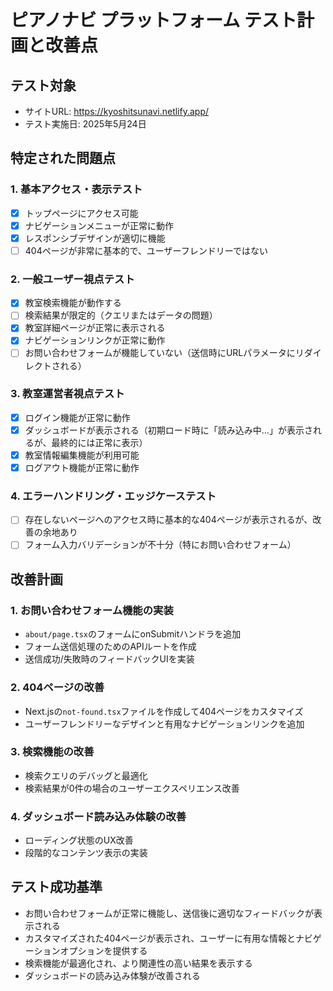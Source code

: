 # ピアノナビ プラットフォーム テスト計画と改善点

## テスト対象
- サイトURL: https://kyoshitsunavi.netlify.app/
- テスト実施日: 2025年5月24日

## 特定された問題点

### 1. 基本アクセス・表示テスト
- [x] トップページにアクセス可能
- [x] ナビゲーションメニューが正常に動作
- [x] レスポンシブデザインが適切に機能
- [ ] 404ページが非常に基本的で、ユーザーフレンドリーではない

### 2. 一般ユーザー視点テスト
- [x] 教室検索機能が動作する
- [ ] 検索結果が限定的（クエリまたはデータの問題）
- [x] 教室詳細ページが正常に表示される
- [x] ナビゲーションリンクが正常に動作
- [ ] お問い合わせフォームが機能していない（送信時にURLパラメータにリダイレクトされる）

### 3. 教室運営者視点テスト
- [x] ログイン機能が正常に動作
- [x] ダッシュボードが表示される（初期ロード時に「読み込み中...」が表示されるが、最終的には正常に表示）
- [x] 教室情報編集機能が利用可能
- [x] ログアウト機能が正常に動作

### 4. エラーハンドリング・エッジケーステスト
- [ ] 存在しないページへのアクセス時に基本的な404ページが表示されるが、改善の余地あり
- [ ] フォーム入力バリデーションが不十分（特にお問い合わせフォーム）

## 改善計画

### 1. お問い合わせフォーム機能の実装
- `about/page.tsx`のフォームにonSubmitハンドラを追加
- フォーム送信処理のためのAPIルートを作成
- 送信成功/失敗時のフィードバックUIを実装

### 2. 404ページの改善
- Next.jsの`not-found.tsx`ファイルを作成して404ページをカスタマイズ
- ユーザーフレンドリーなデザインと有用なナビゲーションリンクを追加

### 3. 検索機能の改善
- 検索クエリのデバッグと最適化
- 検索結果が0件の場合のユーザーエクスペリエンス改善

### 4. ダッシュボード読み込み体験の改善
- ローディング状態のUX改善
- 段階的なコンテンツ表示の実装

## テスト成功基準
- お問い合わせフォームが正常に機能し、送信後に適切なフィードバックが表示される
- カスタマイズされた404ページが表示され、ユーザーに有用な情報とナビゲーションオプションを提供する
- 検索機能が最適化され、より関連性の高い結果を表示する
- ダッシュボードの読み込み体験が改善される
